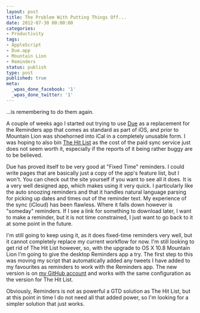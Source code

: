 ```yaml
---
layout: post
title: The Problem With Putting Things Off...
date: 2012-07-30 00:00:00
categories:
- Productivity
tags:
- AppleScript
- Due.app
- Mountain Lion
- Reminders
status: publish
type: post
published: true
meta:
  _wpas_done_facebook: '1'
  _wpas_done_twitter: '1'
---
```

...is remembering to do them again.

A couple of weeks ago I started out trying to use [Due](http://www.dueapp.com/ "Due") as a replacement for the Reminders app that comes as standard as part of iOS, and prior to Mountain Lion was shoehorned into iCal in a completely unusable form. I was hoping to also bin [The Hit List](http://www.potionfactory.com/thehitlist/ "The Hit List") as the cost of the paid sync service just does not seem worth it, especially if the reports of it being rather buggy are to be believed. 

<!--more-->

Due has proved itself to be very good at "Fixed Time" reminders. I could write pages that are basically just a copy of the app's feature list, but I won't. You can check out the site yourself if you want to see all it does. It is a very well designed app, which makes using it very quick. I particularly like the auto snoozing reminders and that it handles natural language parsing for picking up dates and times out of the reminder text. My experience of the sync (iCloud) has been flawless. Where it falls down however is "someday" reminders. If I see a link for something to download later, I want to make a reminder, but it is not time constrained, I just want to go back to it at some point in the future. 

I'm still going to keep using it, as it does fixed-time reminders very well, but it cannot completely replace my current workflow for now. I'm still looking to get rid of The Hit List however, so, with the upgrade to OS X 10.8 Mountain Lion I'm going to give the desktop Reminders app a try. The first step to this was moving my script that automatically added any tweets I have added to my favourites as reminders to work with the Reminders app. The new version is on [my GitHub account](https://github.com/dhutchison/DWI/tree/master/TwitterFavouritesToReminders "TwitterFavouritesToReminders") and works with the same configuration as the version for The Hit List. 

Obviously, Reminders is not as powerful a GTD solution as The Hit List, but at this point in time I do not need all that added power, so I'm looking for a simpler solution that just works.

